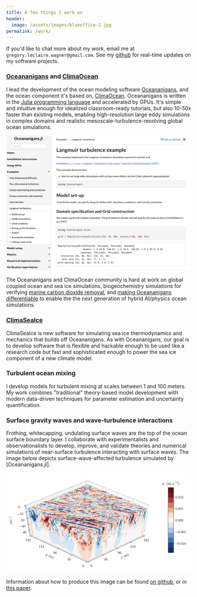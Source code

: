 ```yaml
---
title: A few things I work on
header:
  image: /assets/images/blueoffice-2.jpg
permalink: /work/
---
```


If you'd like to chat more about my work, email me at `gregory.leclaire.wagner@gmail.com`. 
See my [github] for real-time updates on my software projects.

### [Oceananigans] and [ClimaOcean]

I lead the development of the ocean modeling software [Oceananigans], and the ocean
component it's based on, [ClimaOcean]. 
Oceananigans is written in the [Julia programming language][julia] and
accelerated by GPUs.
It's simple and intuitive enough for idealized classroom-ready tutorials,
but also 10-50x faster than existing models, enabling high-resolution large eddy simulations in complex domains
and realistic mesoscale-turbulence-resolving global ocean simulations.

![Oceananigans docs](/assets/figures/oceananigans_docs.png)

The Oceananigans and ClimaOcean community is hard at work on 
global coupled ocean and sea ice simulations, biogeochemistry simulations for verifying
[marine carbon dioxide removal], and [making Oceananigans differentiable] to enable the
the next generation of hybrid AI/physics ocean simulations.

### [ClimaSeaIce]

ClimaSeaIce is new software for simulating sea ice thermodynamics and mechanics that builds off Oceananigans.
As with Oceananigans, our goal is to develop software that is flexible and hackable enough to be used like a research code
but fast and sophisticated enough to power the sea ice component of a new climate model.

### Turbulent ocean mixing

I develop models for turbulent mixing at scales between 1 and 100 meters.
My work combines "traditional" theory-based model development
with modern data-driven techniques for parameter estimation and uncertainty quantification.

### Surface gravity waves and wave-turbulence interactions

Frothing, whitecapping, undulating surface waves are the top of the
ocean surface boundary layer. I collaborate with experimentalists and observationalists
to develop, improve, and validate theories and numerical simulations of near-surface
turbulence interacting with surface waves.
The image below depicts surface-wave-affected turbulence simulated by
[Oceananigans.jl].

![Forced growth](/assets/figures/forced_growth.png)

Information about how to produce this image can be found
[on github](https://github.com/glwagner/WaveTransmittedTurbulence.jl),
or in [this paper](https://glwagner.github.io/assets/pdf/near-inertial-waves-turbulence-growth-swell-preprint.pdf).

[Subsurface internal waves]: http://www.livescience.com/42459-huge-ocean-internal-waves-explained.html
[quasi-geostrophic eddies]: https://en.wikipedia.org/wiki/Geostrophic_current
[FourierFlows.jl]: https://github.com/FourierFlows/FourierFlows.jl
[Navid Constantinou]: http://www.navidconstantinou.com
[CliMa]: https://clima.caltech.edu
[julia]: https://julialang.org
[Oceananigans]: https://clima.github.io/OceananigansDocumentation/stable/
[ClimaSeaIce]: https://github.com/CliMA/ClimaSeaIce.jl
[ClimaOcean]: https://github.com/CliMA/ClimaOcean.jl
[github]: https://github.com/glwagner
[marine carbon dioxide removal]: https://www.whitehouse.gov/ostp/news-updates/2023/10/06/marine-carbon-dioxide-removal-potential-ways-to-harness-the-ocean-to-mitigate-climate-change/
[making Oceananigans differentiable]: https://dj4earth.github.io/

